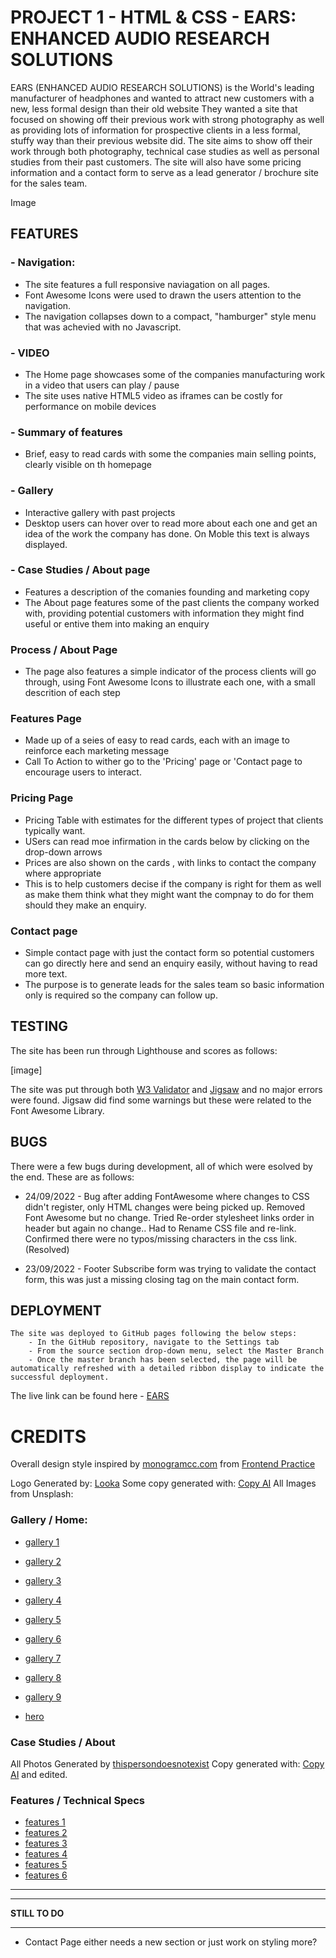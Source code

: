 # PROJECT 1 - HTML & CSS - EARS: ENHANCED AUDIO RESEARCH SOLUTIONS 
 
EARS (ENHANCED AUDIO RESEARCH SOLUTIONS) is the World's leading manufacturer of headphones and wanted to attract new customers with a new, less formal design than their old website
They wanted a site that focused on showing off their previous work with strong photography as well as providing lots of information for prospective clients in a less formal, stuffy way than their previous website did. The site aims to show off their work through both photography, technical case studies as well as personal studies from their past customers. The site will also have some pricing information and a contact form to serve as a lead generator / brochure site for the sales team.


Image


##  FEATURES

### - Navigation:

- The site features a full responsive naviagation on all pages.
- Font Awesome Icons were used to drawn the users attention to the navigation.
- The navigation collapses down to a compact, "hamburger" style menu that was achevied with no Javascript.

### - VIDEO

- The Home page showcases some of the companies manufacturing work in a video that users can play / pause
- The site uses native HTML5 video as iframes can be costly for performance on mobile devices

### - Summary of features

- Brief, easy to read cards with some the companies main selling points, clearly visible on th homepage

### - Gallery

- Interactive gallery with past projects
- Desktop users can hover over to read more about each one and get an idea of the work the company has done. On Moble this text is always displayed.

### - Case Studies / About page

- Features a description of the comanies founding and marketing copy
- The About page features some of the past clients the company worked with, providing potential customers with information they might find useful or entive them into making an enquiry

### Process / About Page

- The page also features a simple indicator of the process clients will go through, using Font Awesome Icons to illustrate each one, with a small descrition of each step

### Features Page

- Made up of a seies of easy to read cards, each with an image to reinforce each marketing message
- Call To Action to wither go to the 'Pricing' page or 'Contact page to encourage users to interact.


### Pricing Page

- Pricing Table with estimates for the different types of project that clients typically want.
- USers can read moe infirmation in the cards below by clicking on the drop-down arrows 
- Prices are also shown on the cards , with links to contact the company where appropriate
- This is to help customers decise if the company is right for them as well as make them think what they might want the compnay to do for them should they make an enquiry.


### Contact page

- Simple contact page with just the contact form so potential customers can go directly here and send an enquiry easily, without having to read more text.
- The purpose is to generate leads for the sales team so basic information only is required so the company can follow up.


## TESTING

The site has been run through Lighthouse and scores as follows:

[image]



The site was put through both [W3 Validator](https://validator.w3.org/nu/?doc=https%3A%2F%2Frnc-personal.github.io%2FCI-First-Project%2F) and [Jigsaw](https://jigsaw.w3.org/css-validator/validator?uri=https%3A%2F%2Frnc-personal.github.io%2FCI-First-Project%2F&profile=css3svg&usermedium=all&warning=1&vextwarning=&lang=en) and no major errors were found. Jigsaw did find some warnings but these were related to the Font Awesome Library.

## BUGS

There were a few bugs during development, all of which were esolved by the end. These are as follows:

* 24/09/2022 - Bug after adding FontAwesome where changes to CSS didn't register, only HTML changes were being picked up.
Removed Font Awesome but no change. Tried Re-order stylesheet links order in header but again no change..
Had to Rename CSS file and re-link. Confirmed there were no typos/missing characters in the css link. (Resolved)

* 23/09/2022 - Footer Subscribe form was trying to validate the contact form, this was just a missing closing tag on the main contact form.


## DEPLOYMENT

    The site was deployed to GitHub pages following the below steps:
        - In the GitHub repository, navigate to the Settings tab
        - From the source section drop-down menu, select the Master Branch
        - Once the master branch has been selected, the page will be automatically refreshed with a detailed ribbon display to indicate the successful deployment.

The live link can be found here - [EARS](https://rnc-personal.github.io/CI-First-Project/)   

# CREDITS   

Overall design style inspired by [monogramcc.com](monogramcc.com) from [Frontend Practice](https://www.frontendpractice.com/projects/monogram)

Logo Generated by: [Looka](https://looka.com)
Some copy generated with: [Copy AI](https://app.copy.ai)
All Images from Unsplash:

### Gallery / Home:

- [gallery 1](https://unsplash.com/photos/rhZ08YqeioU)
- [gallery 2](https://unsplash.com/photos/PxALKgqD-nk)
- [gallery 3](https://unsplash.com/photos/C29nFCfPVec)
- [gallery 4](https://unsplash.com/photos/lUMj2Zv5HUE)
- [gallery 5](https://unsplash.com/photos/tgoxr5Uu9kA)
- [gallery 6](https://unsplash.com/photos/w5m3PIGvkqI)
- [gallery 7](https://unsplash.com/photos/dBwadhWa-lI)
- [gallery 8](https://unsplash.com/photos/YDZPdqv3FcA)
- [gallery 9](https://unsplash.com/photos/7LNatQYMzm4)

- [hero](https://unsplash.com/photos/Zam8TvEgN5o)

### Case Studies / About 

All Photos Generated by [thispersondoesnotexist](https://www.thispersondoesnotexist.com/)
Copy generated with: [Copy AI](https://app.copy.ai) and edited.


### Features / Technical Specs

- [features 1](https://unsplash.com/photos/9mSe-QS5JrA)
- [features 2](https://unsplash.com/photos/YYQSNidk0sE)
- [features 3](https://unsplash.com/photos/jXd2FSvcRr8)
- [features 4](https://unsplash.com/photos/0VGG7cqTwCo)
- [features 5](https://unsplash.com/photos/B88PgQXS4qg)
- [features 6](https://unsplash.com/photos/NGxd0beBLps)



-----------------------   


***************************************
**************STILL TO DO**************
***************************************


   

- Contact Page either needs a new section or just work on styling more? 